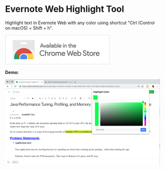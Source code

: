 # Evernote Web Highlight Tool

Highlight text in Evernote Web with any color using shortcut "Ctrl (Control on macOS) + Shift + h".

[![Chrome Web Store](./images/badge.png)](https://chrome.google.com/webstore/detail/evernote-web-highlight-to/pfjhdmfipngjpikphjjanhidiaiodggj)

__Demo:__

[![Evernote Web Highlight Tool Demo](./images/video.png)](https://www.youtube.com/watch?v=8GJkkgBn-yc)
